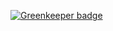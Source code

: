 
[![Greenkeeper badge](https://badges.greenkeeper.io/skdigital/resume-page.svg)](https://greenkeeper.io/)

